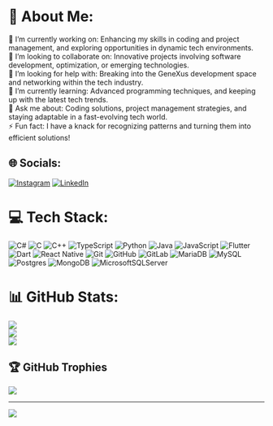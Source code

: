 # 💫 About Me:
🔭 I’m currently working on: Enhancing my skills in coding and project management, and exploring opportunities in dynamic tech environments.<br>👯 I’m looking to collaborate on: Innovative projects involving software development, optimization, or emerging technologies.<br>🤝 I’m looking for help with: Breaking into the GeneXus development space and networking within the tech industry.<br>🌱 I’m currently learning: Advanced programming techniques, and keeping up with the latest tech trends.<br>💬 Ask me about: Coding solutions, project management strategies, and staying adaptable in a fast-evolving tech world.<br>⚡ Fun fact: I have a knack for recognizing patterns and turning them into efficient solutions!


## 🌐 Socials:
[![Instagram](https://img.shields.io/badge/Instagram-%23E4405F.svg?logo=Instagram&logoColor=white)](https://instagram.com/julian_piedra64) [![LinkedIn](https://img.shields.io/badge/LinkedIn-%230077B5.svg?logo=linkedin&logoColor=white)](https://linkedin.com/in/julian-piedra-89a494306) 

# 💻 Tech Stack:
![C#](https://img.shields.io/badge/c%23-%23239120.svg?style=plastic&logo=csharp&logoColor=white) ![C](https://img.shields.io/badge/c-%2300599C.svg?style=plastic&logo=c&logoColor=white) ![C++](https://img.shields.io/badge/c++-%2300599C.svg?style=plastic&logo=c%2B%2B&logoColor=white) ![TypeScript](https://img.shields.io/badge/typescript-%23007ACC.svg?style=plastic&logo=typescript&logoColor=white) ![Python](https://img.shields.io/badge/python-3670A0?style=plastic&logo=python&logoColor=ffdd54) ![Java](https://img.shields.io/badge/java-%23ED8B00.svg?style=plastic&logo=openjdk&logoColor=white) ![JavaScript](https://img.shields.io/badge/javascript-%23323330.svg?style=plastic&logo=javascript&logoColor=%23F7DF1E) ![Flutter](https://img.shields.io/badge/Flutter-%2302569B.svg?style=plastic&logo=Flutter&logoColor=white) ![Dart](https://img.shields.io/badge/dart-%230175C2.svg?style=plastic&logo=dart&logoColor=white) ![React Native](https://img.shields.io/badge/react_native-%2320232a.svg?style=plastic&logo=react&logoColor=%2361DAFB) ![Git](https://img.shields.io/badge/git-%23F05033.svg?style=plastic&logo=git&logoColor=white) ![GitHub](https://img.shields.io/badge/github-%23121011.svg?style=plastic&logo=github&logoColor=white) ![GitLab](https://img.shields.io/badge/gitlab-%23181717.svg?style=plastic&logo=gitlab&logoColor=white) ![MariaDB](https://img.shields.io/badge/MariaDB-003545?style=plastic&logo=mariadb&logoColor=white) ![MySQL](https://img.shields.io/badge/mysql-4479A1.svg?style=plastic&logo=mysql&logoColor=white) ![Postgres](https://img.shields.io/badge/postgres-%23316192.svg?style=plastic&logo=postgresql&logoColor=white) ![MongoDB](https://img.shields.io/badge/MongoDB-%234ea94b.svg?style=plastic&logo=mongodb&logoColor=white) ![MicrosoftSQLServer](https://img.shields.io/badge/Microsoft%20SQL%20Server-CC2927?style=plastic&logo=microsoft%20sql%20server&logoColor=white)
# 📊 GitHub Stats:
![](https://github-readme-stats.vercel.app/api?username=JulianPiedra&theme=dark&hide_border=false&include_all_commits=false&count_private=false)<br/>
![](https://github-readme-streak-stats.herokuapp.com/?user=JulianPiedra&theme=dark&hide_border=false)<br/>
![](https://github-readme-stats.vercel.app/api/top-langs/?username=JulianPiedra&theme=dark&hide_border=false&include_all_commits=false&count_private=false&layout=compact)

## 🏆 GitHub Trophies
![](https://github-profile-trophy.vercel.app/?username=JulianPiedra&theme=tokyonight&no-frame=false&no-bg=true&margin-w=4)

---
[![](https://visitcount.itsvg.in/api?id=JulianPiedra&icon=0&color=0)](https://visitcount.itsvg.in)
